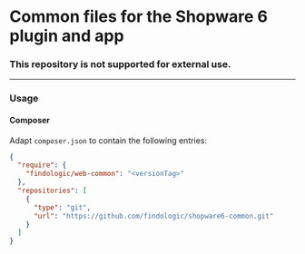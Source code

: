 # Common files for the Shopware 6 plugin and app

### This repository is not supported for external use.

---

### Usage
#### Composer

Adapt `composer.json` to contain the following entries:
```json
{
  "require": {
    "findologic/web-common": "<versionTag>"
  },
  "repositories": [
    {
      "type": "git",
      "url": "https://github.com/findologic/shopware6-common.git"
    }
  ]
}
```
